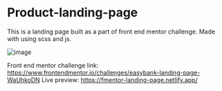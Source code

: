 # Product-landing-page
This is a landing page built as a part of front end mentor challenge. Made with using scss and js.

![image](https://user-images.githubusercontent.com/56508036/188166756-afee8693-3df6-4999-b8dd-d55762399840.png)


Front end mentor challenge link: https://www.frontendmentor.io/challenges/easybank-landing-page-WaUhkoDN
Live preview: https://fmentor-landing-page.netlify.app/
